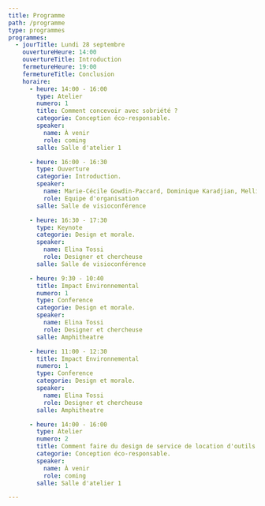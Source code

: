 ```yaml
---
title: Programme
path: /programme
type: programmes
programmes:
  - jourTitle: Lundi 28 septembre
    ouvertureHeure: 14:00
    ouvertureTitle: Introduction
    fermetureHeure: 19:00
    fermetureTitle: Conclusion
    horaire:
      - heure: 14:00 - 16:00
        type: Atelier
        numero: 1
        title: Comment concevoir avec sobriété ?
        categorie: Conception éco-responsable.
        speaker:
          name: À venir
          role: coming
        salle: Salle d'atelier 1

      - heure: 16:00 - 16:30
        type: Ouverture
        categorie: Introduction.
        speaker:
          name: Marie-Cécile Gowdin-Paccard, Dominique Karadjian, Mellie La Roque, Karl Pineau, Raphaël Yharrassarry
          role: Equipe d'organisation
        salle: Salle de visioconférence

      - heure: 16:30 - 17:30
        type: Keynote
        categorie: Design et morale.
        speaker:
          name: Elina Tossi
          role: Designer et chercheuse
        salle: Salle de visioconférence

      - heure: 9:30 - 10:40
        title: Impact Environnemental
        numero: 1
        type: Conference
        categorie: Design et morale.
        speaker:
          name: Elina Tossi
          role: Designer et chercheuse
        salle: Amphitheatre

      - heure: 11:00 - 12:30
        title: Impact Environnemental
        numero: 1
        type: Conference
        categorie: Design et morale.
        speaker:
          name: Elina Tossi
          role: Designer et chercheuse
        salle: Amphitheatre

      - heure: 14:00 - 16:00
        type: Atelier
        numero: 2
        title: Comment faire du design de service de location d'outils high tech ?
        categorie: Conception éco-responsable.
        speaker:
          name: À venir
          role: coming
        salle: Salle d'atelier 1

---
```

